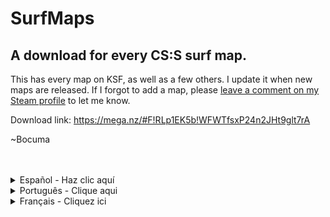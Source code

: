 # SurfMaps
## A download for every CS:S surf map.

This has every map on KSF, as well as a few others. I update it when new maps are released. If I forgot to add a map, please [leave a comment on my Steam profile](http://steamcommunity.com/profiles/76561198059389558) to let me know.

Download link: https://mega.nz/#F!RLp1EK5b!WFWTfsxP24n2JHt9glt7rA

~Bocuma

</br>
</br>

<details>
  <summary>Español - Haz clic aquí</summary>
  Esto tiene todos los mapas de KSF, así como algunos otros servidores. Lo actualizo cuando se lanzan nuevos mapas. Si olvidé añadir un     mapa, por favor <a href="http://steamcommunity.com/profiles/76561198059389558">escribe un comentario en mi perfil de Steam</a> para       informarme.</br>
  </br>
  Enlace de descarga - https://mega.nz/#F!RLp1EK5b!WFWTfsxP24n2JHt9glt7rA</br>
</details>
<details>
<summary>Português - Clique aqui</summary>
Isto tem todos os mapas do KSF assim como alguns outros servidores. Eu atualizo quando novos mapas são lançados. Se esqueci de adicionar um mapa, por favor <a href="http://steamcommunity.com/profiles/76561198059389558">escreva um comentário no meu perfil do Steam</a> para me informar.</br>
</br>
Baixar - https://mega.nz/#F!RLp1EK5b!WFWTfsxP24n2JHt9glt7rA</br>
  </details>
<details>
  <summary>Français - Cliquez ici</summary>
  Ceci a toutes les maps de KSF, ainsi que d'autres serveurs. Je le mets à jour lorsque nouvelles maps sont publiées. Si j'ai oublié         d'ajouter un map, veuillez <a href="http://steamcommunity.com/profiles/76561198059389558">écrivez un commentaire sur mon profil Steam</a> pour m'informer.</br>
</br>
Lien de téléchargement - https://mega.nz/#F!RLp1EK5b!WFWTfsxP24n2JHt9glt7rA</br>
</details>
